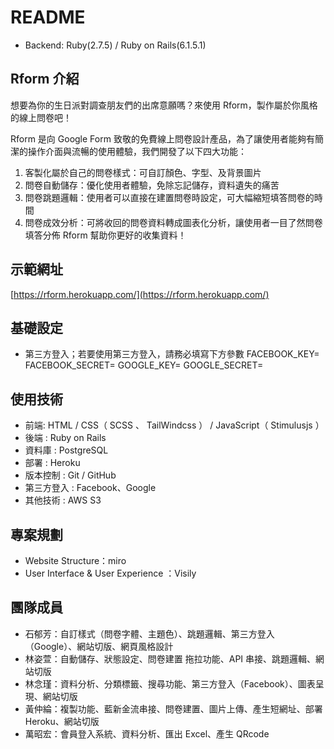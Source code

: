 # README

- Backend: Ruby(2.7.5) / Ruby on Rails(6.1.5.1)

## Rform 介紹

想要為你的生日派對調查朋友們的出席意願嗎？來使用 Rform，製作屬於你風格的線上問卷吧！

Rform 是向 Google Form 致敬的免費線上問卷設計產品，為了讓使用者能夠有簡潔的操作介面與流暢的使用體驗，我們開發了以下四大功能：

1. 客製化屬於自己的問卷樣式：可自訂顏色、字型、及背景圖片
2. 問卷自動儲存：優化使用者體驗，免除忘記儲存，資料遺失的痛苦
3. 問卷跳題邏輯：使用者可以直接在建置問卷時設定，可大幅縮短填答問卷的時間
4. 問卷成效分析：可將收回的問卷資料轉成圖表化分析，讓使用者一目了然問卷填答分佈
   Rform 幫助你更好的收集資料！

## 示範網址

[https://rform.herokuapp.com/](https://rform.herokuapp.com/)

## 基礎設定

- 第三方登入；若要使用第三方登入，請務必填寫下方參數
  FACEBOOK_KEY=
  FACEBOOK_SECRET=
  GOOGLE_KEY=
  GOOGLE_SECRET=

## 使用技術

- 前端: HTML / CSS（ SCSS 、 TailWindcss ） / JavaScript（ Stimulusjs ）
- 後端 : Ruby on Rails
- 資料庫 : PostgreSQL
- 部署 : Heroku
- 版本控制 : Git / GitHub
- 第三方登入 : Facebook、Google
- 其他技術 : AWS S3

## 專案規劃

- Website Structure：miro
- User Interface & User Experience ：Visily

## 團隊成員

- 石郁芳：自訂樣式（問卷字體、主題色）、跳題邏輯、第三方登入（Google）、網站切版、網頁風格設計
- 林姿萱：自動儲存、狀態設定、問卷建置 拖拉功能、API 串接、跳題邏輯、網站切版
- 林念瑾：資料分析、分類標籤、搜尋功能、第三方登入（Facebook）、圖表呈現、網站切版
- 黃仲綸：複製功能、藍新金流串接、問卷建置、圖片上傳、產生短網址、部署 Heroku、網站切版
- 萬昭宏：會員登入系統、資料分析、匯出 Excel、產生 QRcode
